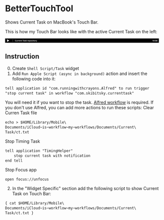 # BetterTouchTool
Shows Current Task on MacBook's Touch Bar.

This is how my Touch Bar looks like with the active Current Task on the left:

![My Touch Bar](https://github.com/skibitsky/current-task/raw/master/images/Touch%20Bar%20Shot%202019-07-15%20at%2016.08.32.png)
## Instruction

0. Create `Shell Script/Task` widget
1. Add `Run Apple Script (async in background)`  action and insert the following code into it:
```applescript
tell application id "com.runningwithcrayons.Alfred" to run trigger "stop current task" in workflow "com.skibitsky.currenttask" 
```
You will need it if you want to stop the task.  [Alfred workflow](https://github.com/skibitsky/current-task/raw/master/alfred-workflow/current-task-v1.0.alfredworkflow) is required. If you don't use Alfred, you can add more actions to run these scripts:
Clear Curren Task file
```shell
echo > $HOME/Library/Mobile\ Documents/iCloud~is~workflow~my~workflows/Documents/Current\ Task/ct.txt
```
Stop Timing Task
```applescript
tell application "TimingHelper"
    stop current task with notification
end tell
```
Stop Focus app
```shell
open focus://unfocus
```
2. In the "Widget Specific" section add the following script to show Current Task on Touch Bar:
```
{ cat $HOME/Library/Mobile\ Documents/iCloud~is~workflow~my~workflows/Documents/Current\ Task/ct.txt }
```
